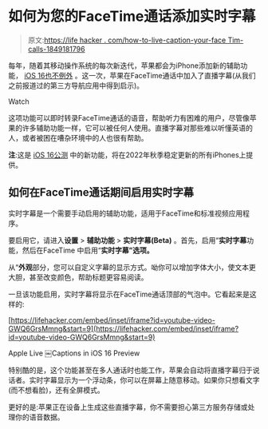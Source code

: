 # 如何为您的FaceTime通话添加实时字幕

> 原文:[https://life hacker . com/how-to-live-caption-your-face Tim-calls-1849181796](https://lifehacker.com/how-to-live-caption-your-facetim-calls-1849181796)

每年，随着其移动操作系统的每次新迭代，苹果都会为iPhone添加新的辅助功能， [iOS 16也不例外](https://lifehacker.com/the-best-new-features-in-ios-16-and-ipados-16-1849023814) 。这一次，苹果在FaceTime通话中加入了直播字幕(从我们之前报道过的第三方导航应用中得到启示)。

Watch

这项功能可以即时转录FaceTime通话的语音，帮助听力有困难的用户，尽管像苹果的许多辅助功能一样，它可以被任何人使用。直播字幕对那些难以听懂英语的人，或者被困在嘈杂环境中的人也很有帮助。

**注**:这是 [iOS 16公测](https://lifehacker.com/how-to-install-the-ios-16-and-ipados-16-betas-1849023051) 中的新功能，将在2022年秋季稳定更新的所有iPhones上提供。

## 如何在FaceTime通话期间启用实时字幕

实时字幕是一个需要手动启用的辅助功能，适用于FaceTime和标准视频应用程序。

要启用它，请进入**设置** > **辅助功能** > **实时字幕(Beta)** 。首先，启用“**实时字幕**功能，然后在FaceTime 中启用“**实时字幕”选项。**

从“**外观**部分，您可以自定义字幕的显示方式。呦你可以增加字体大小，使文本更大胆，甚至改变颜色，帮助标题更容易阅读。

一旦该功能启用，实时字幕将显示在FaceTime通话顶部的气泡中。它看起来是这样的:

 [https://lifehacker.com/embed/inset/iframe?id=youtube-video-GWQ6GrsMmng&start=9](https://lifehacker.com/embed/inset/iframe?id=youtube-video-GWQ6GrsMmng&start=9)

<figcaption class="sc-1ptbguh-0 hxeMec caption">Apple Live ￼Captions in iOS 16 Preview</figcaption> 

特别酷的是，这个功能甚至在多人通话时也能工作，苹果会自动将直播字幕归于说话者。实时字幕显示为一个浮动条，你可以在屏幕上随意移动。如果你只想看文字(而不想看脸)，还有全屏模式。

更好的是:苹果正在设备上生成这些直播字幕，你不需要担心第三方服务存储或处理你的语音数据。